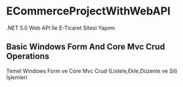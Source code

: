 # ECommerceProjectWithWebAPI
.NET 5.0 Web API İle E-Ticaret Sitesi Yapımı 

## Basic Windows Form And Core Mvc Crud Operations
Temel Windows Form ve Core Mvc Crud (Listele,Ekle,Düzenle ve Sil) İşlemleri 
